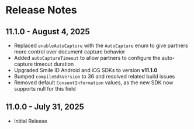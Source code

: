 # Release Notes

## 11.1.0 - August 4, 2025

* Replaced `enableAutoCapture` with the `AutoCapture` enum to give partners more control over document capture behavior
* Added `autoCaptureTimeout` to allow partners to configure the auto-capture timeout duration
* Upgraded Smile ID Android and iOS SDKs to version **v11.1.0**
* Bumped `compileSdkVersion` to 36 and resolved related build issues
* Removed default `ConsentInformation` values, as the new SDK now supports null for this field

## 11.0.0 - July 31, 2025

* Initial Release
